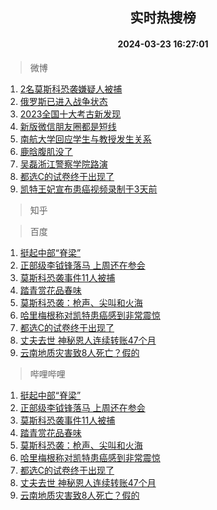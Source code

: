<div align="center"><h2>实时热搜榜</h2><h4>2024-03-23 16:27:01</h4></div>

> 微博  

1. [2名莫斯科恐袭嫌疑人被捕](https://s.weibo.com/weibo?q=%232%E5%90%8D%E8%8E%AB%E6%96%AF%E7%A7%91%E6%81%90%E8%A2%AD%E5%AB%8C%E7%96%91%E4%BA%BA%E8%A2%AB%E6%8D%95%23&t=31&band_rank=1&Refer=top)<br />
2. [俄罗斯已进入战争状态](https://s.weibo.com/weibo?q=%23%E4%BF%84%E7%BD%97%E6%96%AF%E5%B7%B2%E8%BF%9B%E5%85%A5%E6%88%98%E4%BA%89%E7%8A%B6%E6%80%81%23&t=31&band_rank=2&Refer=top)<br />
3. [2023全国十大考古新发现](https://s.weibo.com/weibo?q=%232023%E5%85%A8%E5%9B%BD%E5%8D%81%E5%A4%A7%E8%80%83%E5%8F%A4%E6%96%B0%E5%8F%91%E7%8E%B0%23&t=31&band_rank=3&Refer=top)<br />
4. [新版微信朋友圈都是短线](https://s.weibo.com/weibo?q=%23%E6%96%B0%E7%89%88%E5%BE%AE%E4%BF%A1%E6%9C%8B%E5%8F%8B%E5%9C%88%E9%83%BD%E6%98%AF%E7%9F%AD%E7%BA%BF%23&t=31&band_rank=4&Refer=top)<br />
5. [南航大学回应学生与教授发生关系](https://s.weibo.com/weibo?q=%23%E5%8D%97%E8%88%AA%E5%A4%A7%E5%AD%A6%E5%9B%9E%E5%BA%94%E5%AD%A6%E7%94%9F%E4%B8%8E%E6%95%99%E6%8E%88%E5%8F%91%E7%94%9F%E5%85%B3%E7%B3%BB%23&t=31&band_rank=5&Refer=top)<br />
6. [鹿晗腹肌没了](https://s.weibo.com/weibo?q=%23%E9%B9%BF%E6%99%97%E8%85%B9%E8%82%8C%E6%B2%A1%E4%BA%86%23&t=31&band_rank=6&Refer=top)<br />
7. [吴磊浙江警察学院路演](https://s.weibo.com/weibo?q=%23%E5%90%B4%E7%A3%8A%E6%B5%99%E6%B1%9F%E8%AD%A6%E5%AF%9F%E5%AD%A6%E9%99%A2%E8%B7%AF%E6%BC%94%23&t=31&band_rank=7&Refer=top)<br />
8. [都选C的试卷终于出现了](https://s.weibo.com/weibo?q=%23%E9%83%BD%E9%80%89C%E7%9A%84%E8%AF%95%E5%8D%B7%E7%BB%88%E4%BA%8E%E5%87%BA%E7%8E%B0%E4%BA%86%23&t=31&band_rank=8&Refer=top)<br />
9. [凯特王妃宣布患癌视频录制于3天前](https://s.weibo.com/weibo?q=%23%E5%87%AF%E7%89%B9%E7%8E%8B%E5%A6%83%E5%AE%A3%E5%B8%83%E6%82%A3%E7%99%8C%E8%A7%86%E9%A2%91%E5%BD%95%E5%88%B6%E4%BA%8E3%E5%A4%A9%E5%89%8D%23&t=31&band_rank=9&Refer=top)<br />

> 知乎  


> 百度  

1. [挺起中部“脊梁”](https://www.baidu.com/s?wd=%E6%8C%BA%E8%B5%B7%E4%B8%AD%E9%83%A8%E2%80%9C%E8%84%8A%E6%A2%81%E2%80%9D&sa=fyb_news&rsv_dl=fyb_news)<br />
2. [正部级李钺锋落马 上周还在参会](https://www.baidu.com/s?wd=%E6%AD%A3%E9%83%A8%E7%BA%A7%E6%9D%8E%E9%92%BA%E9%94%8B%E8%90%BD%E9%A9%AC+%E4%B8%8A%E5%91%A8%E8%BF%98%E5%9C%A8%E5%8F%82%E4%BC%9A&sa=fyb_news&rsv_dl=fyb_news)<br />
3. [莫斯科恐袭事件11人被捕](https://www.baidu.com/s?wd=%E8%8E%AB%E6%96%AF%E7%A7%91%E6%81%90%E8%A2%AD%E4%BA%8B%E4%BB%B611%E4%BA%BA%E8%A2%AB%E6%8D%95&sa=fyb_news&rsv_dl=fyb_news)<br />
4. [踏青赏花品春味](https://www.baidu.com/s?wd=%E8%B8%8F%E9%9D%92%E8%B5%8F%E8%8A%B1%E5%93%81%E6%98%A5%E5%91%B3&sa=fyb_news&rsv_dl=fyb_news)<br />
5. [莫斯科恐袭：枪声、尖叫和火海](https://www.baidu.com/s?wd=%E8%8E%AB%E6%96%AF%E7%A7%91%E6%81%90%E8%A2%AD%EF%BC%9A%E6%9E%AA%E5%A3%B0%E3%80%81%E5%B0%96%E5%8F%AB%E5%92%8C%E7%81%AB%E6%B5%B7&sa=fyb_news&rsv_dl=fyb_news)<br />
6. [哈里梅根称对凯特患癌感到非常震惊](https://www.baidu.com/s?wd=%E5%93%88%E9%87%8C%E6%A2%85%E6%A0%B9%E7%A7%B0%E5%AF%B9%E5%87%AF%E7%89%B9%E6%82%A3%E7%99%8C%E6%84%9F%E5%88%B0%E9%9D%9E%E5%B8%B8%E9%9C%87%E6%83%8A&sa=fyb_news&rsv_dl=fyb_news)<br />
7. [都选C的试卷终于出现了](https://www.baidu.com/s?wd=%E9%83%BD%E9%80%89C%E7%9A%84%E8%AF%95%E5%8D%B7%E7%BB%88%E4%BA%8E%E5%87%BA%E7%8E%B0%E4%BA%86&sa=fyb_news&rsv_dl=fyb_news)<br />
8. [丈夫去世 神秘恩人连续转账47个月](https://www.baidu.com/s?wd=%E4%B8%88%E5%A4%AB%E5%8E%BB%E4%B8%96+%E7%A5%9E%E7%A7%98%E6%81%A9%E4%BA%BA%E8%BF%9E%E7%BB%AD%E8%BD%AC%E8%B4%A647%E4%B8%AA%E6%9C%88&sa=fyb_news&rsv_dl=fyb_news)<br />
9. [云南地质灾害致8人死亡？假的](https://www.baidu.com/s?wd=%E4%BA%91%E5%8D%97%E5%9C%B0%E8%B4%A8%E7%81%BE%E5%AE%B3%E8%87%B48%E4%BA%BA%E6%AD%BB%E4%BA%A1%EF%BC%9F%E5%81%87%E7%9A%84&sa=fyb_news&rsv_dl=fyb_news)<br />

> 哔哩哔哩  

1. [挺起中部“脊梁”](https://www.baidu.com/s?wd=%E6%8C%BA%E8%B5%B7%E4%B8%AD%E9%83%A8%E2%80%9C%E8%84%8A%E6%A2%81%E2%80%9D&sa=fyb_news&rsv_dl=fyb_news)<br />
2. [正部级李钺锋落马 上周还在参会](https://www.baidu.com/s?wd=%E6%AD%A3%E9%83%A8%E7%BA%A7%E6%9D%8E%E9%92%BA%E9%94%8B%E8%90%BD%E9%A9%AC+%E4%B8%8A%E5%91%A8%E8%BF%98%E5%9C%A8%E5%8F%82%E4%BC%9A&sa=fyb_news&rsv_dl=fyb_news)<br />
3. [莫斯科恐袭事件11人被捕](https://www.baidu.com/s?wd=%E8%8E%AB%E6%96%AF%E7%A7%91%E6%81%90%E8%A2%AD%E4%BA%8B%E4%BB%B611%E4%BA%BA%E8%A2%AB%E6%8D%95&sa=fyb_news&rsv_dl=fyb_news)<br />
4. [踏青赏花品春味](https://www.baidu.com/s?wd=%E8%B8%8F%E9%9D%92%E8%B5%8F%E8%8A%B1%E5%93%81%E6%98%A5%E5%91%B3&sa=fyb_news&rsv_dl=fyb_news)<br />
5. [莫斯科恐袭：枪声、尖叫和火海](https://www.baidu.com/s?wd=%E8%8E%AB%E6%96%AF%E7%A7%91%E6%81%90%E8%A2%AD%EF%BC%9A%E6%9E%AA%E5%A3%B0%E3%80%81%E5%B0%96%E5%8F%AB%E5%92%8C%E7%81%AB%E6%B5%B7&sa=fyb_news&rsv_dl=fyb_news)<br />
6. [哈里梅根称对凯特患癌感到非常震惊](https://www.baidu.com/s?wd=%E5%93%88%E9%87%8C%E6%A2%85%E6%A0%B9%E7%A7%B0%E5%AF%B9%E5%87%AF%E7%89%B9%E6%82%A3%E7%99%8C%E6%84%9F%E5%88%B0%E9%9D%9E%E5%B8%B8%E9%9C%87%E6%83%8A&sa=fyb_news&rsv_dl=fyb_news)<br />
7. [都选C的试卷终于出现了](https://www.baidu.com/s?wd=%E9%83%BD%E9%80%89C%E7%9A%84%E8%AF%95%E5%8D%B7%E7%BB%88%E4%BA%8E%E5%87%BA%E7%8E%B0%E4%BA%86&sa=fyb_news&rsv_dl=fyb_news)<br />
8. [丈夫去世 神秘恩人连续转账47个月](https://www.baidu.com/s?wd=%E4%B8%88%E5%A4%AB%E5%8E%BB%E4%B8%96+%E7%A5%9E%E7%A7%98%E6%81%A9%E4%BA%BA%E8%BF%9E%E7%BB%AD%E8%BD%AC%E8%B4%A647%E4%B8%AA%E6%9C%88&sa=fyb_news&rsv_dl=fyb_news)<br />
9. [云南地质灾害致8人死亡？假的](https://www.baidu.com/s?wd=%E4%BA%91%E5%8D%97%E5%9C%B0%E8%B4%A8%E7%81%BE%E5%AE%B3%E8%87%B48%E4%BA%BA%E6%AD%BB%E4%BA%A1%EF%BC%9F%E5%81%87%E7%9A%84&sa=fyb_news&rsv_dl=fyb_news)<br />
